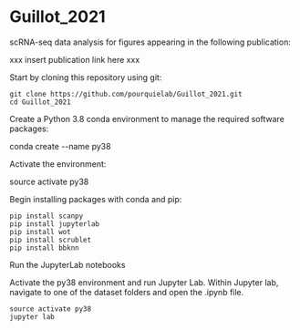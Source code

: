 # Guillot_2021

scRNA-seq data analysis for figures appearing in the following publication:

xxx insert publication link here xxx

Start by cloning this repository using git:
```
git clone https://github.com/pourquielab/Guillot_2021.git
cd Guillot_2021
```
Create a Python 3.8 conda environment to manage the required software packages:

conda create --name py38

Activate the environment:

source activate py38

Begin installing packages with conda and pip:
```
pip install scanpy
pip install jupyterlab
pip install wot
pip install scrublet
pip install bbknn
```

Run the JupyterLab notebooks

Activate the py38 environment and run Jupyter Lab. Within Jupyter lab, navigate to one of the dataset folders and open the .ipynb file.
```
source activate py38
jupyter lab
```
